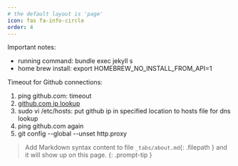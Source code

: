 ```yaml
---
# the default layout is 'page'
icon: fas fa-info-circle
order: 4
---
```

Important notes:
 - running command: bundle exec jekyll s
 - home brew install: export HOMEBREW_NO_INSTALL_FROM_API=1

Timeout for Github connections:
1. ping github.com: timeout
2. [github.com ip lookup](https://www.whatsmydns.net/#A/github.com)
3. sudo vi /etc/hosts: put github ip in specified location to hosts file for dns lookup
4. ping github.com again
5. git config --global --unset http.proxy
 

> Add Markdown syntax content to file `_tabs/about.md`{: .filepath } and it will show up on this page.
{: .prompt-tip }
